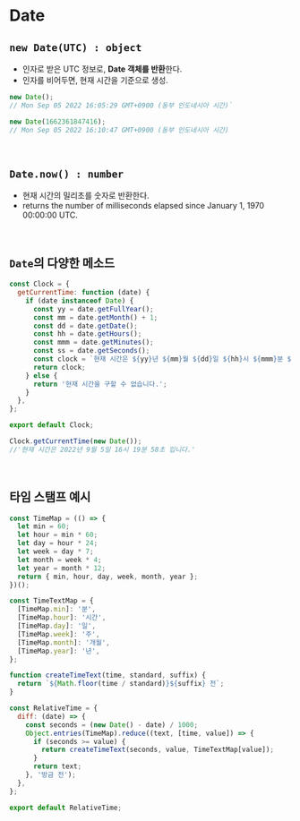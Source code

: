 # Date

## `new Date(UTC) : object`

- 인자로 받은 UTC 정보로, **Date 객체를 반환**한다.
- 인자를 비어두면, 현재 시간을 기준으로 생성.

```js
new Date();
// Mon Sep 05 2022 16:05:29 GMT+0900 (동부 인도네시아 시간)`

new Date(1662361847416);
// Mon Sep 05 2022 16:10:47 GMT+0900 (동부 인도네시아 시간)
```

<br>

## `Date.now() : number`

- 현재 시간의 밀리초를 숫자로 반환한다.
- returns the number of milliseconds elapsed since January 1, 1970 00:00:00 UTC.

<br>

## `Date`의 다양한 메소드

```js
const Clock = {
  getCurrentTime: function (date) {
    if (date instanceof Date) {
      const yy = date.getFullYear();
      const mm = date.getMonth() + 1;
      const dd = date.getDate();
      const hh = date.getHours();
      const mmm = date.getMinutes();
      const ss = date.getSeconds();
      const clock = `현재 시간은 ${yy}년 ${mm}월 ${dd}일 ${hh}시 ${mmm}분 ${ss}초 입니다.`;
      return clock;
    } else {
      return '현재 시간을 구할 수 없습니다.';
    }
  },
};

export default Clock;
```

```js
Clock.getCurrentTime(new Date());
//'현재 시간은 2022년 9월 5일 16시 19분 58초 입니다.'
```

<br>

## 타임 스탬프 예시

```js
const TimeMap = (() => {
  let min = 60;
  let hour = min * 60;
  let day = hour * 24;
  let week = day * 7;
  let month = week * 4;
  let year = month * 12;
  return { min, hour, day, week, month, year };
})();

const TimeTextMap = {
  [TimeMap.min]: '분',
  [TimeMap.hour]: '시간',
  [TimeMap.day]: '일',
  [TimeMap.week]: '주',
  [TimeMap.month]: '개월',
  [TimeMap.year]: '년',
};

function createTimeText(time, standard, suffix) {
  return `${Math.floor(time / standard)}${suffix} 전`;
}

const RelativeTime = {
  diff: (date) => {
    const seconds = (new Date() - date) / 1000;
    Object.entries(TimeMap).reduce((text, [time, value]) => {
      if (seconds >= value) {
        return createTimeText(seconds, value, TimeTextMap[value]);
      }
      return text;
    }, '방금 전');
  },
};

export default RelativeTime;
```

</details>
